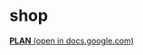# shop
 <a href="https://docs.google.com/spreadsheets/d/1fjjCIdtcSWxacCGtzcs5-6R_QxkQaEwZq4OrxvFF5cI/edit#gid=0"><b>PLAN</b> (open in docs.google.com)</a>
